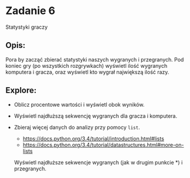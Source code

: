 # Zadanie 6

Statystyki graczy

## Opis:

Pora by zacząć zbierać statystyki naszych wygranych i przegranych.
Pod koniec gry (po wszystkich rozgrywkach) wyświetl ilość wygranych komputera i gracza, oraz wyświetl kto wygrał największą ilość razy.

## Explore:

* Oblicz procentowe wartości i wyświetl obok wyników.

* Wyświetl najdłuższą sekwencję wygranych dla gracza i komputera.

* Zbieraj więcej danych do analizy przy pomocy `list`. 

  - https://docs.python.org/3.4/tutorial/introduction.html#lists
  - https://docs.python.org/3.4/tutorial/datastructures.html#more-on-lists

  Wyświetl najdłuższe sekwencje wygranych (jak w drugim punkcie *) i przegranych.
  
